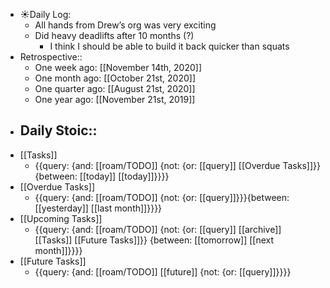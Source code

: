 - ☀️Daily Log:
    - All hands from Drew’s org was very exciting
    - Did heavy deadlifts after 10 months (?)
        - I think I should be able to build it back quicker than squats
- Retrospective::
    - One week ago: [[November 14th, 2020]]
    - One month ago: [[October 21st, 2020]]
    - One quarter ago: [[August 21st, 2020]]
    - One year ago: [[November 21st, 2019]]
- Daily Stoic::
    - 
- [[Tasks]]
    - {{query: {and: [[roam/TODO]] {not: {or: [[query]] [[Overdue Tasks]]}} {between: [[today]] [[today]]}}}}
- [[Overdue Tasks]]
    - {{query: {and: [[roam/TODO]] {not: {or: [[query]]}}}{between: [[yesterday]] [[last month]]}}}}
- [[Upcoming Tasks]]
    - {{query: {and: [[roam/TODO]] {not: {or: [[query]] [[archive]] [[Tasks]] [[Future Tasks]]}} {between: [[tomorrow]] [[next month]]}}}}
- [[Future Tasks]]
    - {{query: {and: [[roam/TODO]] [[future]] {not: {or: [[query]]}}}}
